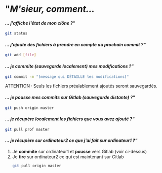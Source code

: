 "*M'sieur, comment...*
======================

#### *... j'affiche l'état de mon clône ?"*

```sh
git status
```

#### *... j'ajoute des fichiers à prendre en compte au prochain commit ?"*

```sh
git add [file]
```

#### *... je commite (sauvegarde localement) mes modifications ?"*

```sh
git commit -m "[message qui DÉTAILLE les modifications]"
```
ATTENTION : Seuls les fichiers préalablement ajoutés seront sauvegardés.

#### *... je pousse mes commits sur Gitlab (sauvegarde distante) ?"*

```sh
git push origin master
```

#### *... je récupère localement les fichiers que vous avez ajouté ?"*

```sh
git pull prof master
```

#### *... je récupère sur ordinateur2 ce que j'ai fait sur ordinateur1 ?"*

1. Je **commite** sur ordinateur1 et **pousse** vers Gitlab (voir ci-dessus)
2. Je **tire** sur ordinateur2 ce qui est maintenant sur Gitlab
    ```sh
    git pull origin master
    ```
